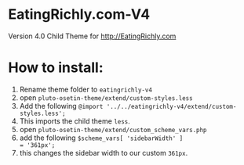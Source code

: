 # EatingRichly.com-V4
Version 4.0 Child Theme for http://EatingRichly.com

# How to install:
1. Rename theme folder to `eatingrichly-v4`
1. open `pluto-osetin-theme/extend/custom-styles.less`
 1. Add the following `@import '../../eatingrichly-v4/extend/custom-styles.less';`
 1. This imports the child theme `less`.
1. open `pluto-osetin-theme/extend/custom_scheme_vars.php`
 1. add the following `$scheme_vars[ 'sidebarWidth' ]                    = '361px';`
 1. this changes the sidebar width to our custom `361px`.
